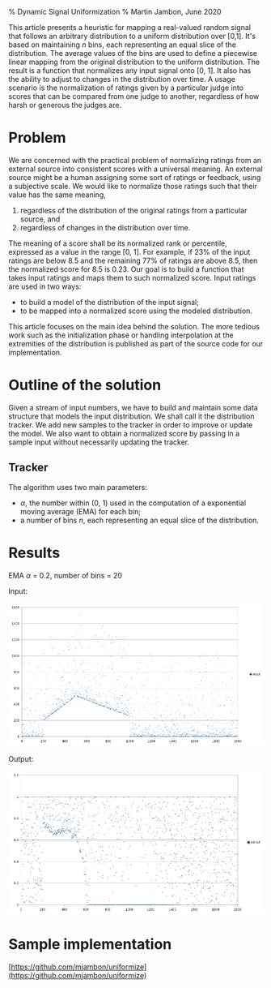 % Dynamic Signal Uniformization
% Martin Jambon, June 2020

<!-- toc -->

This article presents a heuristic for mapping a real-valued random signal
that follows an arbitrary distribution to a uniform distribution over
[0,1]. It's based on maintaining $n$ bins, each representing an equal
slice of the distribution. The average values of the bins are used to
define a piecewise linear mapping from the original distribution to
the uniform distribution. The result is a function that normalizes any
input signal onto [0, 1]. It also has the ability to adjust to changes
in the distribution over time. A usage scenario is the normalization
of ratings given by a particular judge into scores that can be
compared from one judge to another, regardless of how harsh or generous
the judges are.

Problem
==

We are concerned with the practical problem of normalizing ratings
from an external source into consistent scores with a universal
meaning. An external source
might be a human assigning some sort of ratings or feedback, using a
subjective scale. We would like to normalize those ratings such that
their value has the same meaning,

1. regardless of the distribution of the original ratings from
   a particular source, and
2. regardless of changes in the distribution over time.

The meaning of a score shall be its normalized rank or percentile,
expressed as a value in the range [0, 1]. For example, if 23% of the
input ratings are below 8.5 and the remaining 77% of ratings are above
8.5, then the normalized score for 8.5 is 0.23. Our goal is to build a
function that takes input ratings and maps them to such normalized
score. Input ratings are used in two ways:

* to build a model of the distribution of the input signal;
* to be mapped into a normalized score using the modeled distribution.

This article focuses on the main idea behind the solution. The more
tedious work such as the initialization phase or handling
interpolation at the extremities of the distribution is published as
part of the source code for our implementation.

Outline of the solution
==

Given a stream of input numbers, we have to build and maintain some
data structure that models the input distribution. We shall
call it the distribution tracker. We add new samples to the tracker in
order to improve or update the model. We also want to obtain a
normalized score by passing in a sample input without necessarily
updating the tracker.

Tracker
--

The algorithm uses two main parameters:

* $\alpha$, the number within (0, 1) used in the computation of
  a exponential moving average (EMA) for each bin;
* a number of bins $n$, each representing an equal slice of the
  distribution.



Results
==

EMA $\alpha$ = 0.2,
number of bins = 20

Input:

<a href="img/input.png"
   title="Click to enlarge"><img
     src="img/input.png"
     alt="Distribution of the sample input data"/></a>

Output:

<a href="img/output.png"
   title="Click to enlarge"><img
     src="img/output.png"
     alt="Distribution of the sample output data"/></a>

Sample implementation
==

[https://github.com/mjambon/uniformize](https://github.com/mjambon/uniformize)
